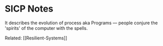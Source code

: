 # SICP Notes

It describes the evolution of process aka Programs — people conjure the 'spirits'
of the computer with the spells.

Related: [[Resilient-Systems]]
